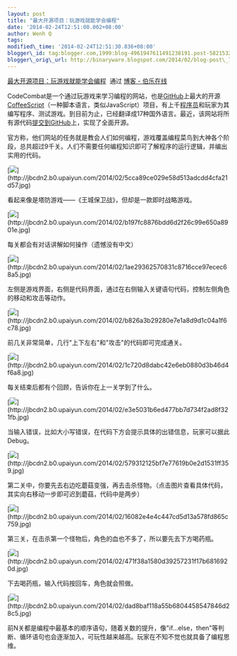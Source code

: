 ```yaml
--- 
layout: post 
title: "最大开源项目：玩游戏就能学会编程" 
date: '2014-02-24T12:51:00.002+08:00' 
author: Wenh Q
tags:
modified\_time: '2014-02-24T12:51:30.836+08:00' 
blogger\_id: tag:blogger.com,1999:blog-4961947611491238191.post-5821532584279679142
blogger\_orig\_url: http://binaryware.blogspot.com/2014/02/blog-post\_746.html
---
```

[最大开源项目：玩游戏就能学会编程](http://blog.jobbole.com/60389/)  通过
[博客 - 伯乐在线](http://blog.jobbole.com/)





CodeCombat是一个通过玩游戏来学习编程的网站，也是[GitHub](http://blog.jobbole.com/6492/)上最大的开源[CoffeeScript](http://blog.jobbole.com/29190)（一种脚本语言，类似JavaScript）项目，有上千[程序员](http://blog.jobbole.com/821/)和玩家为其编写程序、测试游戏。到目前为止，已经翻译成17种国外语言。最近，该网站将所有源代码[提交到GitHub](https://github.com/codecombat/codecombat)上，实现了全面开源。



官方称，他们网站的任务就是教会人们如何编程，游戏覆盖编程菜鸟到大神各个阶段，总共超过9千关。人们不需要任何编程知识即可了解程序的运行逻辑，并编出实用的代码。



[![](https://images-blogger-opensocial.googleusercontent.com/gadgets/proxy?url=http%3A%2F%2Fjbcdn2.b0.upaiyun.com%2F2014%2F02%2F5cca89ce029e58d513adcdd4cfa21d57.jpg&container=blogger&gadget=a&rewriteMime=image%2F*)](http://jbcdn2.b0.upaiyun.com/2014/02/5cca89ce029e58d513adcdd4cfa21d57.jpg)



看起来像是塔防游戏——《王城保卫战》，但却是一款即时战略游戏。



[![](https://images-blogger-opensocial.googleusercontent.com/gadgets/proxy?url=http%3A%2F%2Fjbcdn2.b0.upaiyun.com%2F2014%2F02%2Fb197fc8876bdd6d2f26c99e650a8901e.jpg&container=blogger&gadget=a&rewriteMime=image%2F*)](http://jbcdn2.b0.upaiyun.com/2014/02/b197fc8876bdd6d2f26c99e650a8901e.jpg)



每关都会有对话讲解如何操作（遗憾没有中文）



[![](https://images-blogger-opensocial.googleusercontent.com/gadgets/proxy?url=http%3A%2F%2Fjbcdn2.b0.upaiyun.com%2F2014%2F02%2F1ae29362570831c8716cce97ecec68a5.jpg&container=blogger&gadget=a&rewriteMime=image%2F*)](http://jbcdn2.b0.upaiyun.com/2014/02/1ae29362570831c8716cce97ecec68a5.jpg)



左侧是游戏界面，右侧是代码界面，通过在右侧输入关键语句代码，控制左侧角色的移动和攻击等动作。



[![](https://images-blogger-opensocial.googleusercontent.com/gadgets/proxy?url=http%3A%2F%2Fjbcdn2.b0.upaiyun.com%2F2014%2F02%2Fb826a3b29280e7e1a8d9d1c04a1f6c78.jpg&container=blogger&gadget=a&rewriteMime=image%2F*)](http://jbcdn2.b0.upaiyun.com/2014/02/b826a3b29280e7e1a8d9d1c04a1f6c78.jpg)



前几关非常简单，几行"上下左右"和"攻击"的代码即可完成通关。



[![](https://images-blogger-opensocial.googleusercontent.com/gadgets/proxy?url=http%3A%2F%2Fjbcdn2.b0.upaiyun.com%2F2014%2F02%2F1c720d8dabc42e6eb0880d3b46d4f6a8.jpg&container=blogger&gadget=a&rewriteMime=image%2F*)](http://jbcdn2.b0.upaiyun.com/2014/02/1c720d8dabc42e6eb0880d3b46d4f6a8.jpg)



每关结束后都有个回顾，告诉你在上一关学到了什么。



[![](https://images-blogger-opensocial.googleusercontent.com/gadgets/proxy?url=http%3A%2F%2Fjbcdn2.b0.upaiyun.com%2F2014%2F02%2Fe3e5031b6ed477bb7d734f2ad8f321fb.jpg&container=blogger&gadget=a&rewriteMime=image%2F*)](http://jbcdn2.b0.upaiyun.com/2014/02/e3e5031b6ed477bb7d734f2ad8f321fb.jpg)



当输入错误，比如大小写错误，在代码下方会提示具体的出错信息，玩家可以据此Debug。



[![](https://images-blogger-opensocial.googleusercontent.com/gadgets/proxy?url=http%3A%2F%2Fjbcdn2.b0.upaiyun.com%2F2014%2F02%2F579312125bf7e77619b0e2d1531ff359.jpg&container=blogger&gadget=a&rewriteMime=image%2F*)](http://jbcdn2.b0.upaiyun.com/2014/02/579312125bf7e77619b0e2d1531ff359.jpg)



第二关中，你要先去右边吃蘑菇变强，再去击杀怪物。（点击图片查看具体代码，其实向右移动一步即可迟到蘑菇，代码中是两步）



[![](https://images-blogger-opensocial.googleusercontent.com/gadgets/proxy?url=http%3A%2F%2Fjbcdn2.b0.upaiyun.com%2F2014%2F02%2F16082e4e4c447cd5d13a578fd865c759.jpg&container=blogger&gadget=a&rewriteMime=image%2F*)](http://jbcdn2.b0.upaiyun.com/2014/02/16082e4e4c447cd5d13a578fd865c759.jpg)



第三关，在击杀第一个怪物后，角色的血也不多了，所以要先去下方喝药瓶。



[![](https://images-blogger-opensocial.googleusercontent.com/gadgets/proxy?url=http%3A%2F%2Fjbcdn2.b0.upaiyun.com%2F2014%2F02%2F471f38a1580d39257231f17b6816920d.jpg&container=blogger&gadget=a&rewriteMime=image%2F*)](http://jbcdn2.b0.upaiyun.com/2014/02/471f38a1580d39257231f17b6816920d.jpg)



下去喝药瓶，输入代码按回车，角色就会照做。



[![](https://images-blogger-opensocial.googleusercontent.com/gadgets/proxy?url=http%3A%2F%2Fjbcdn2.b0.upaiyun.com%2F2014%2F02%2Fdad8baf118a55b6804458547846d28c5.jpg&container=blogger&gadget=a&rewriteMime=image%2F*)](http://jbcdn2.b0.upaiyun.com/2014/02/dad8baf118a55b6804458547846d28c5.jpg)



前N关都是编程中最基本的顺序语句，随着关数的提升，像"if…else，then"等判断、循环语句也会逐渐加入，可玩性越来越高。玩家在不知不觉也就具备了编程思维。
